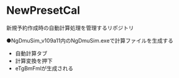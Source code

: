 # NewPresetCal
新規予約作成時の自動計算処理を管理するリポジトリ

●NgDmuSim_v109a11内のNgDmuSim.exeで計算ファイルを生成する
- 自動計算タブ
- 計算変換を押下
- eTgBmFmlが生成される